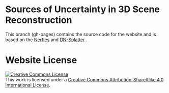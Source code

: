 # Sources of Uncertainty in 3D Scene Reconstruction 

This branch (gh-pages) contains the source code for the website and is based on the [Nerfies](https://github.com/nerfies/nerfies.github.io) and [DN-Splatter](https://maturk.github.io/dn-splatter/) .



# Website License
<a rel="license" href="http://creativecommons.org/licenses/by-sa/4.0/"><img alt="Creative Commons License" style="border-width:0" src="https://i.creativecommons.org/l/by-sa/4.0/88x31.png" /></a><br />This work is licensed under a <a rel="license" href="http://creativecommons.org/licenses/by-sa/4.0/">Creative Commons Attribution-ShareAlike 4.0 International License</a>.
